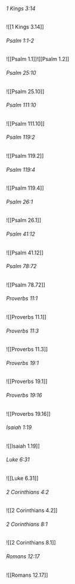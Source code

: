 ###### 1 Kings 3:14

![[1 Kings 3.14]]

###### Psalm 1:1-2
![[Psalm 1.1]]![[Psalm 1.2]]

###### Psalm 25:10

![[Psalm 25.10]]

###### Psalm 111:10

![[Psalm 111.10]]

###### Psalm 119:2

![[Psalm 119.2]]

###### Psalm 119:4

![[Psalm 119.4]]

###### Psalm 26:1

![[Psalm 26.1]]

###### Psalm 41:12

![[Psalm 41.12]]

###### Psalm 78:72

![[Psalm 78.72]]

###### Proverbs 11:1

![[Proverbs 11.1]]

###### Proverbs 11:3

![[Proverbs 11.3]]

###### Proverbs 19:1

![[Proverbs 19.1]]

###### Proverbs 19:16

![[Proverbs 19.16]]

###### Isaiah 1:19

![[Isaiah 1.19]]

###### Luke 6:31

![[Luke 6.31]]

###### 2 Corinthians 4:2

![[2 Corinthians 4.2]]

###### 2 Corinthians 8:1

![[2 Corinthians 8.1]]

###### Romans 12:17

![[Romans 12.17]]